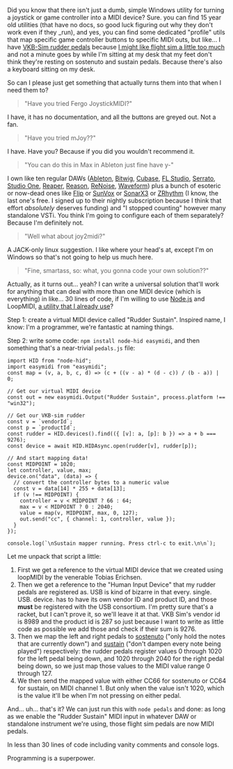 Did you know that there isn't just a dumb, simple Windows utility for turning a joystick or game controller into a MIDI device? Sure. you can find 15 year old utilities (that have no docs, so good luck figuring out why they don't work even if they _run), and yes, you can find some dedicated "profile" utils that map specific game controller buttons to specific MIDI outs, but like... I have [VKB-Sim rudder pedals](https://www.vkbcontrollers.com/products/t-rudders-mk-v-rudder-pedals) because [I might like flight sim a little too much](https://pomax.github.io/are-we-flying/) and not a minute goes by while I'm sitting at my desk that my feet don't think they're resting on sostenuto and sustain pedals. Because there's also a keyboard sitting on my desk. 

So can I please just get something that actually turns them into that when I need them to?

> "Have you tried Fergo JoystickMIDI?"

I have, it has no documentation, and all the buttons are greyed out. Not a fan.

> "Have you tried mJoy??"

I have. Have you? Because if you did you wouldn't recommend it.

> "You can do this in Max in Ableton just fine have y-"

I own like ten regular DAWs ([Ableton](https://www.ableton.com/en/), [Bitwig](https://www.bitwig.com/), [Cubase](https://www.steinberg.net/cubase/), [FL Studio](https://www.image-line.com), [Serrato](https://serato.com/), [Studio One](https://www.presonus.com/en/studio-one.html), [Reaper](https://www.reaper.fm/), [Reason](https://www.reasonstudios.com/), [ReNoise](https://www.renoise.com/), [Waveform](https://www.tracktion.com/products/waveform-pro)) plus a bunch of esoteric or now-dead ones like [Flip](https://www.flipsampler.com/) or [SunVox](https://warmplace.ru/soft/sunvox/) or [SonarX3](https://www.soundonsound.com/reviews/cakewalk-sonar-x3-producer) or [ZRhythm](https://www.zrythm.org/en/index.html) (I know, the last one's free. I signed up to their nightly subscription because I think that effort _absolutely_ deserves funding) and "I stopped counting" however many standalone VSTi. You think I'm going to configure each of them separately? Because I'm definitely not.

> "Well what about joy2midi?"

A JACK-only linux suggestion. I like where your head's at, except I'm on Windows so that's not going to help us much here.

> "Fine, smartass, so: what, you gonna code your own solution??"

Actually, as it turns out... yeah? I can write a universal solution that'll work for anything that can deal with more than one MIDI device (which is everything) in like... 30 lines of code, if I'm willing to use [Node.js](https://nodejs.org/en) and LoopMIDI, [a utility that I already use](https://www.tobias-erichsen.de/software/loopmidi.html)?

Step 1: create a virtual MIDI device called "Rudder Sustain". Inspired name, I know: I'm a programmer, we're fantastic at naming things.

Step 2: write some code: `npm install node-hid easymidi`, and then something that's a near-trivial `pedals.js` file:

```
import HID from "node-hid";
import easymidi from "easymidi";
const map = (v, a, b, c, d) => (c + ((v - a) * (d - c)) / (b - a)) | 0;

// Get our virtual MIDI device
const out = new easymidi.Output("Rudder Sustain", process.platform !== "win32");

// Get our VKB-sim rudder
const v = `vendorId`;
const p = `productId`;
const rudder = HID.devices().find(({ [v]: a, [p]: b }) => a + b === 9276);
const device = await HID.HIDAsync.open(rudder[v], rudder[p]);

// And start mapping data!
const MIDPOINT = 1020;
let controller, value, max;
device.on("data", (data) => {
  // convert the controller bytes to a numeric value
  const v = data[14] * 255 + data[13];
  if (v !== MIDPOINT) {
    controller = v < MIDPOINT ? 66 : 64;
    max = v < MIDPOINT ? 0 : 2040;
    value = map(v, MIDPOINT, max, 0, 127);
    out.send("cc", { channel: 1, controller, value });
  }
});

console.log(`\nSustain mapper running. Press ctrl-c to exit.\n\n`);
```

Let me unpack that script a little:

1. First we get a reference to the virtual MIDI device that we created using loopMIDI by the venerable Tobias Erichsen.
1. Then we get a reference to the "Human Input Device" that my rudder pedals are registered as. USB is kind of bizarre in that every. single. USB. device. has to have its own vendor ID and product ID, and those **must** be registered with the USB consortium. I'm pretty sure that's a racket, but I can't prove it, so we'll leave it at that. VKB Sim's vendor id is 8989 and the product id is 287 so just because I want to write as little code as possible we add those and check if their sum is 9276.
1. Then we map the left and right pedals to [sostenuto](https://en.wikipedia.org/wiki/Piano_pedals#Sostenuto_pedal) ("only hold the notes that are currently down") and [sustain](https://en.wikipedia.org/wiki/Sustain_pedal) ("don't dampen every note being played") respectively: the rudder pedals register values 0 through 1020 for the left pedal being down, and 1020 through 2040 for the right pedal being down, so we just map those values to the MIDI value range 0 through 127.
1. We then send the mapped value with either CC66 for sostenuto or CC64 for sustain, on MIDI channel 1. But only when the value isn't 1020, which is the value it'll be when I'm not pressing on either pedal. 

And... uh... that's it?  We can just run this with `node pedals` and done: as long as we enable the "Rudder Sustain" MIDI input  in whatever DAW or standalone instrument we're using, those flight sim pedals are now MIDI pedals. 

In less than 30 lines of code including vanity comments and console logs.

Programming is a superpower.